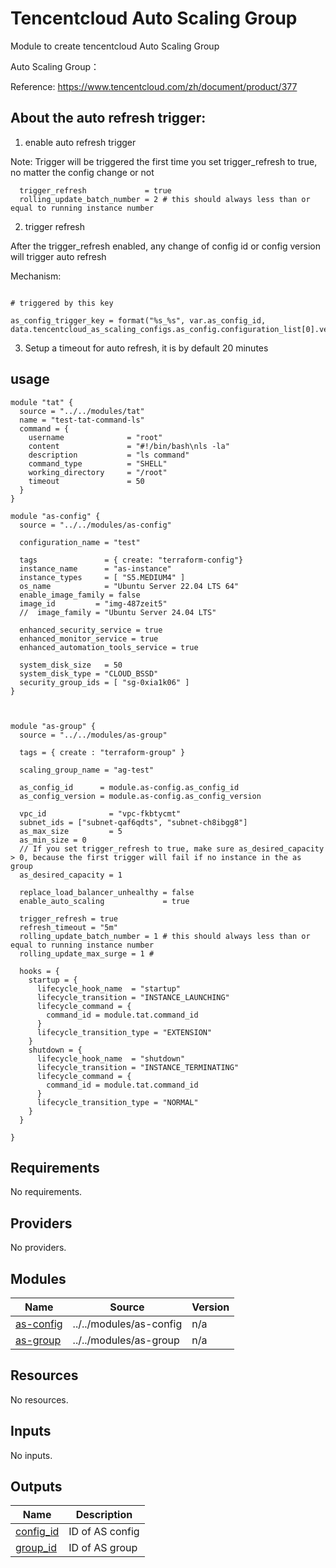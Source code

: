 # Tencentcloud Auto Scaling Group

Module to create tencentcloud Auto Scaling Group

Auto Scaling Group：

Reference: https://www.tencentcloud.com/zh/document/product/377


## About the auto refresh trigger:

1. enable auto refresh trigger

Note: Trigger will be triggered the first time you set trigger_refresh to true, no matter the config change or not

```hcl
  trigger_refresh             = true
  rolling_update_batch_number = 2 # this should always less than or equal to running instance number
```

2. trigger refresh

After the trigger_refresh enabled, any change of config id or config version will trigger auto refresh

Mechanism: 

```hcl

# triggered by this key

as_config_trigger_key = format("%s_%s", var.as_config_id, data.tencentcloud_as_scaling_configs.as_config.configuration_list[0].version_number)

```

3. Setup a timeout for auto refresh, it is by default 20 minutes



## usage
```hcl
module "tat" {
  source = "../../modules/tat"
  name = "test-tat-command-ls"
  command = {
    username              = "root"
    content               = "#!/bin/bash\nls -la"
    description           = "ls command"
    command_type          = "SHELL"
    working_directory     = "/root"
    timeout               = 50
  }
}

module "as-config" {
  source = "../../modules/as-config"

  configuration_name = "test"

  tags               = { create: "terraform-config"}
  instance_name      = "as-instance"
  instance_types     = [ "S5.MEDIUM4" ]
  os_name            = "Ubuntu Server 22.04 LTS 64"
  enable_image_family = false
  image_id         = "img-487zeit5"
  //  image_family = "Ubuntu Server 24.04 LTS"

  enhanced_security_service = true
  enhanced_monitor_service = true
  enhanced_automation_tools_service = true

  system_disk_size   = 50
  system_disk_type = "CLOUD_BSSD"
  security_group_ids = [ "sg-0xia1k06" ]
}



module "as-group" {
  source = "../../modules/as-group"

  tags = { create : "terraform-group" }

  scaling_group_name = "ag-test"

  as_config_id      = module.as-config.as_config_id
  as_config_version = module.as-config.as_config_version

  vpc_id              = "vpc-fkbtycmt"
  subnet_ids = ["subnet-qaf6qdts", "subnet-ch8ibgg8"]
  as_max_size         = 5
  as_min_size = 0
  // If you set trigger_refresh to true, make sure as_desired_capacity > 0, because the first trigger will fail if no instance in the as group
  as_desired_capacity = 1

  replace_load_balancer_unhealthy = false
  enable_auto_scaling             = true

  trigger_refresh = true
  refresh_timeout = "5m"
  rolling_update_batch_number = 1 # this should always less than or equal to running instance number
  rolling_update_max_surge = 1 #

  hooks = {
    startup = {
      lifecycle_hook_name  = "startup"
      lifecycle_transition = "INSTANCE_LAUNCHING"
      lifecycle_command = {
        command_id = module.tat.command_id
      }
      lifecycle_transition_type = "EXTENSION"
    }
    shutdown = {
      lifecycle_hook_name  = "shutdown"
      lifecycle_transition = "INSTANCE_TERMINATING"
      lifecycle_command = {
        command_id = module.tat.command_id
      }
      lifecycle_transition_type = "NORMAL"
    }
  }

}

```
## Requirements

No requirements.

## Providers

No providers.

## Modules

| Name | Source | Version |
|------|--------|---------|
| <a name="module_as-config"></a> [as-config](#module\_as-config) | ../../modules/as-config | n/a |
| <a name="module_as-group"></a> [as-group](#module\_as-group) | ../../modules/as-group | n/a |

## Resources

No resources.

## Inputs

No inputs.

## Outputs

| Name | Description |
|------|-------------|
| <a name="output_config_id"></a> [config\_id](#output\_config\_id) | ID of AS config |
| <a name="output_group_id"></a> [group\_id](#output\_group\_id) | ID of AS group |
